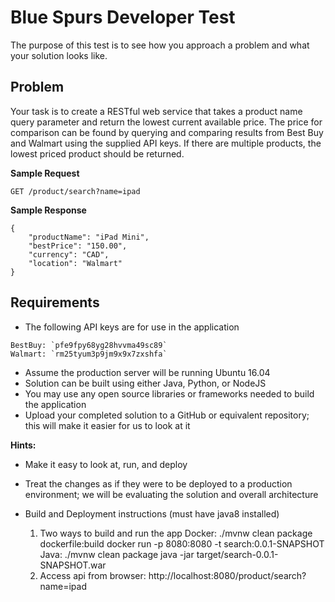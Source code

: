 # Blue Spurs Developer Test

The purpose of this test is to see how you approach a problem and what your solution looks like.  

## Problem

Your task is to create a RESTful web service that takes a product name query parameter and return the lowest current available price.  The price for comparison can be found by querying and comparing results from Best Buy and Walmart using the supplied API keys.  If there are multiple products, the lowest priced product should be returned.

**Sample Request**
```
GET /product/search?name=ipad
```

**Sample Response**
```
{
    "productName": "iPad Mini",
    "bestPrice": "150.00",
    "currency": "CAD",
    "location": "Walmart"
}
```
## Requirements

* The following API keys are for use in the application
```
BestBuy: `pfe9fpy68yg28hvvma49sc89`
Walmart: `rm25tyum3p9jm9x9x7zxshfa`
```
* Assume the production server will be running Ubuntu 16.04
* Solution can be built using either Java, Python, or NodeJS
* You may use any open source libraries or frameworks needed to build the application
* Upload your completed solution to a GitHub or equivalent repository; this will make it easier for us to look at it

**Hints:**

* Make it easy to look at, run, and deploy
* Treat the changes as if they were to be deployed to a production environment; we will be evaluating the solution and overall architecture


* Build and Deployment instructions (must have java8 installed)
  1) Two ways to build and run the app
     Docker:
       ./mvnw clean package dockerfile:build
       docker run -p 8080:8080 -t search:0.0.1-SNAPSHOT
     Java:
       ./mvnw clean package
       java -jar target/search-0.0.1-SNAPSHOT.war
  3) Access api from browser:
       http://localhost:8080/product/search?name=ipad
